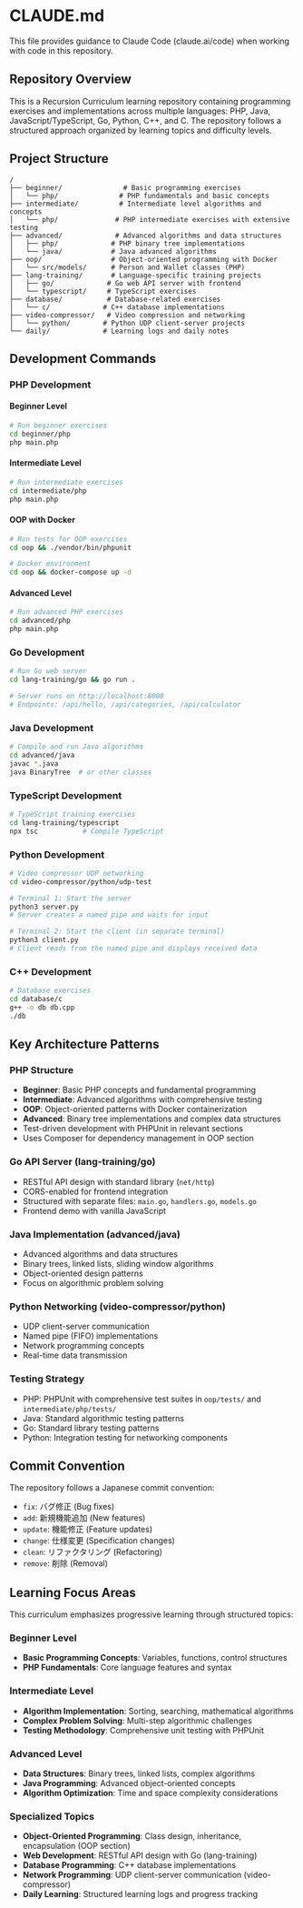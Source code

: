 # CLAUDE.md

This file provides guidance to Claude Code (claude.ai/code) when working with code in this repository.

## Repository Overview

This is a Recursion Curriculum learning repository containing programming exercises and implementations across multiple languages: PHP, Java, JavaScript/TypeScript, Go, Python, C++, and C. The repository follows a structured approach organized by learning topics and difficulty levels.

## Project Structure

```
/
├── beginner/               # Basic programming exercises
│   └── php/               # PHP fundamentals and basic concepts
├── intermediate/          # Intermediate level algorithms and concepts
│   └── php/              # PHP intermediate exercises with extensive testing
├── advanced/             # Advanced algorithms and data structures
│   ├── php/             # PHP binary tree implementations
│   └── java/            # Java advanced algorithms
├── oop/                 # Object-oriented programming with Docker
│   └── src/models/      # Person and Wallet classes (PHP)
├── lang-training/       # Language-specific training projects
│   ├── go/             # Go web API server with frontend
│   └── typescript/     # TypeScript exercises
├── database/           # Database-related exercises
│   └── c/             # C++ database implementations
├── video-compressor/   # Video compression and networking
│   └── python/        # Python UDP client-server projects
└── daily/             # Learning logs and daily notes
```

## Development Commands

### PHP Development

#### Beginner Level
```bash
# Run beginner exercises
cd beginner/php
php main.php
```

#### Intermediate Level
```bash
# Run intermediate exercises
cd intermediate/php
php main.php
```

#### OOP with Docker
```bash
# Run tests for OOP exercises
cd oop && ./vendor/bin/phpunit

# Docker environment
cd oop && docker-compose up -d
```

#### Advanced Level
```bash
# Run advanced PHP exercises
cd advanced/php
php main.php
```

### Go Development
```bash
# Run Go web server
cd lang-training/go && go run .

# Server runs on http://localhost:8000
# Endpoints: /api/hello, /api/categories, /api/calculator
```

### Java Development
```bash
# Compile and run Java algorithms
cd advanced/java
javac *.java
java BinaryTree  # or other classes
```

### TypeScript Development
```bash
# TypeScript training exercises
cd lang-training/typescript
npx tsc           # Compile TypeScript
```

### Python Development
```bash
# Video compressor UDP networking
cd video-compressor/python/udp-test

# Terminal 1: Start the server
python3 server.py
# Server creates a named pipe and waits for input

# Terminal 2: Start the client (in separate terminal)
python3 client.py
# Client reads from the named pipe and displays received data
```

### C++ Development
```bash
# Database exercises
cd database/c
g++ -o db db.cpp
./db
```

## Key Architecture Patterns

### PHP Structure
- **Beginner**: Basic PHP concepts and fundamental programming
- **Intermediate**: Advanced algorithms with comprehensive testing
- **OOP**: Object-oriented patterns with Docker containerization
- **Advanced**: Binary tree implementations and complex data structures
- Test-driven development with PHPUnit in relevant sections
- Uses Composer for dependency management in OOP section

### Go API Server (lang-training/go)
- RESTful API design with standard library (`net/http`)
- CORS-enabled for frontend integration
- Structured with separate files: `main.go`, `handlers.go`, `models.go`
- Frontend demo with vanilla JavaScript

### Java Implementation (advanced/java)
- Advanced algorithms and data structures
- Binary trees, linked lists, sliding window algorithms
- Object-oriented design patterns
- Focus on algorithmic problem solving

### Python Networking (video-compressor/python)
- UDP client-server communication
- Named pipe (FIFO) implementations
- Network programming concepts
- Real-time data transmission

### Testing Strategy
- PHP: PHPUnit with comprehensive test suites in `oop/tests/` and `intermediate/php/tests/`
- Java: Standard algorithmic testing patterns
- Go: Standard library testing patterns
- Python: Integration testing for networking components

## Commit Convention

The repository follows a Japanese commit convention:
- `fix`: バグ修正 (Bug fixes)
- `add`: 新規機能追加 (New features)
- `update`: 機能修正 (Feature updates)
- `change`: 仕様変更 (Specification changes)
- `clean`: リファクタリング (Refactoring)
- `remove`: 削除 (Removal)

## Learning Focus Areas

This curriculum emphasizes progressive learning through structured topics:

### Beginner Level
- **Basic Programming Concepts**: Variables, functions, control structures
- **PHP Fundamentals**: Core language features and syntax

### Intermediate Level  
- **Algorithm Implementation**: Sorting, searching, mathematical algorithms
- **Complex Problem Solving**: Multi-step algorithmic challenges
- **Testing Methodology**: Comprehensive unit testing with PHPUnit

### Advanced Level
- **Data Structures**: Binary trees, linked lists, complex algorithms
- **Java Programming**: Advanced object-oriented concepts
- **Algorithm Optimization**: Time and space complexity considerations

### Specialized Topics
- **Object-Oriented Programming**: Class design, inheritance, encapsulation (OOP section)
- **Web Development**: RESTful API design with Go (lang-training)
- **Database Programming**: C++ database implementations
- **Network Programming**: UDP client-server communication (video-compressor)
- **Daily Learning**: Structured learning logs and progress tracking